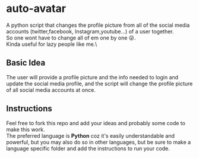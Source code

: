 # auto-avatar
A python script that changes the profile picture from all of the social media accounts (twitter,facebook, Instagram,youtube...) of a user together.\
So one wont have to change all of em one by one 😜.\
Kinda useful for lazy people like me.\

## Basic Idea
The user will provide a profile picture and the info needed to login and update the social media profile, and the script will change the profile picture of all social media accounts at once.

## Instructions
Feel free to fork this repo and add your ideas and probably some code to make this work.\
The preferred language is **Python** coz it's easily understandable and powerful, but you may also do so in other languages, but be sure to make a language specific folder and add the instructions to run your code.

